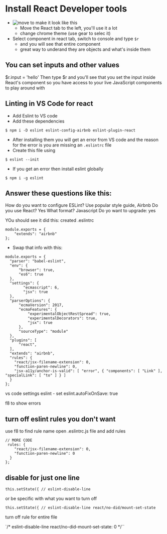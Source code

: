 # Install React Developer tools
* ![move to make it look like this](https://i.imgur.com/71BSHhM.png)
    - Move the React tab to the left, you'll use it a lot
    - change chrome theme (use gear to selec it)
* Select component in react tab, switch to console and type `$r`
    - and you will see that entire component
    - great way to underand they are objects and what's inside them

## You can set inputs and other values
$r.input = 'hello'
Then type $r and you'll see that you set the input inside React's component
so you have access to your live JavaScript components to play around with


## Linting in VS Code for react
* Add Eslint to VS code
* Add these dependencies

`$ npm i -D eslint eslint-config-airbnb eslint-plugin-react`

* After installing them you will get an error from VS code and the reason for the error is you are missing an `.eslintrc` file
* Create this file using

`$ eslint --init`

* If you get an error then install eslint globally

`$ npm i -g eslint`

## Answer these questions like this:
How do you want to configure ESLint? Use popular style guide, Airbnb
Do you use React? Yes
What format? Javascript
Do yo want to upgrade: yes


YOu should see it did this:
created .eslintrc

```
module.exports = {
    "extends": "airbnb"
};
```

* Swap that info with this:

```
module.exports = {
  "parser": "babel-eslint",
  "env": {
      "browser": true,
      "es6": true
  },
  "settings": {
        "ecmascript": 6,
        "jsx": true
  },
  "parserOptions": {
      "ecmaVersion": 2017,
      "ecmaFeatures": {
          "experimentalObjectRestSpread": true,
          "experimentalDecorators": true,
          "jsx": true
      },
      "sourceType": "module"
  },
  "plugins": [
      "react",
  ],
  "extends": "airbnb",
  "rules": {
    "react/jsx-filename-extension": 0,
    "function-paren-newline": 0,
    "jsx-a11y/anchor-is-valid": [ "error", { "components": [ "Link" ], "specialLink": [ "to" ] } ]
  }
};
```

vs code settings
eslint - set eslint.autoFixOnSave: true


f8 to show errors

## turn off eslint rules you don't want
use f8 to find rule name
open .eslintrc.js file and add rules


```
// MORE CODE
 rules: {
    "react/jsx-filename-extension": 0,
    "function-paren-newline": 0
  }
};
```

## disable for just one line
`this.setState({ // eslint-disable-line`

or be specific with what you want to turn off

`this.setState({ // eslint-disable-line react/no-did/mount-set-state`

turn off rule for entire file

`/* eslint-disable-line react/no-did-mount-set-state: 0 */``

